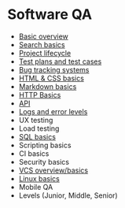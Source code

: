 # Software QA

- [Basic overview](overview)
- [Search basics](search)
- [Project lifecycle](project-lifecycle)
- [Test plans and test cases](test-case-plan)
- [Bug tracking systems](bugtrackers)
- [HTML & CSS basics](html)
- [Markdown basics](markdown)
- [HTTP Basics](http)
- [API](api)
- [Logs and error levels](logs)
- UX testing
- Load testing
- [SQL basics](sql)
- Scripting basics
- CI basics
- Security basics
- [VCS overview/basics](vcs)
- [Linux basics](linux)
- Mobile QA
- Levels (Junior, Middle, Senior)

